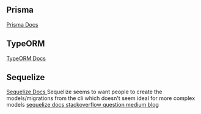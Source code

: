 ## Prisma
<a href="https://docs.nestjs.com/recipes/prisma" target="_blank"> Prisma Docs </a>

## TypeORM
<a href="https://docs.nestjs.com/recipes/sql-typeorm" target="_blank"> TypeORM Docs </a>

## Sequelize
<a href="https://docs.nestjs.com/recipes/sql-sequelize" target="_blank"> Sequelize Docs </a>
Sequelize seems to want people to create the models/migrations from the cli which doesn't seem ideal for more complex models
<a href="https://sequelize.org/docs/v6/other-topics/migrations" target="_blank"> sequelize docs </a>
<a href="https://stackoverflow.com/questions/27835801/" target="_blank"> stackoverflow question </a>
<a href="https://victoronwuzor.medium.com/how-to-setup-sequelize-migration-in-a-nestjs-project-b4aec1f88612" target="_blank"> medium blog </a>